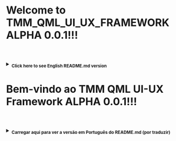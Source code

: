 # Welcome to **TMM_QML_UI_UX_FRAMEWORK ALPHA 0.0.1**!!! <br/><br/>

<details><summary><sub><b>Click here to see English README.md version</b></sub></summary>

Table of Contents (ToC)
=======================

* [Introduction](#introduction)
* [Main Motivation Behind Implementation](#main-motivation-behind-implementation)
* [Contents](#contents)
* [Additional Includes and Licensing](#additional-includes-and-licensing)
* [Notes](#notes)

---

## Introduction 

<sub>**TMM_QML_UI_UX_FRAMEWORK ALPHA 0.0.1** aims at **rapid UI prototyping**; its targetted for ***musicians, artists, and people working with opensource tools*** for ***sound, graphics, etc.*** ; aswell, people doing general-purpose UI/UX related work ; </sub>

<sub>It is ***free, open source software, and platfform independent software*** *licensed under* **AGPL**. The current vesion is **pre-alpha 0.0.1**. It will more and more about combining **several languages** *and* **environments**. We just ask you to send us all the modifications you make to the repository, so that we can check them, and eventually include them here . </sub>

<sub>The framework is written by **Tiago Morais Morgado**, independent music professional (laptoper and violist active in electroacoustic free improvisation, contemporary music, and new media arts), and curator of **Nachtstück Records** label.</sub>

---

## Main Motivation behind implementation 

<sub>**The main motivation for writting this framework lies within:**</sub>

- <sub>*Providing an easy to use solution for* **prototyping user interfaces in QML**, *pretty fastly and efficiently*</sub>

<sub>**This can be applied to:**</sub>

- <sub>**A)** **prototyping UIs** *for* **enhancing digital media arts related apps** *(similarly to,* **Lemur** *or other related apps, though it's opensource and you can integrate it into your builds* .</sub>
- <sub>**B)** *contributing to the development of a* **composer toolbox** *sort of application, for composing* **interactive music**</sub>
- <sub>**C)** *enhancing the UI of environments such as* **SuperCollider**, **Csound**, and **PureData**, *not only by* **routing MIDI** *and* **Opensoundcontrol data inbetween apps**, *but also having a library that can* **extend the features of these platfforms**.</sub>

---

## Contents 

<sub>**This project currently includes items such as:**</sub>

- <sub>A) **SVG** *and* **PNG** *based icons featuring different kinds of images* ;</sub>
- <sub>B) **Faders** *and* **Multisliders**, *which you can costumize and use with different colors and layouts* ; </sub>
- <sub>C) **Toggles**, *with different layouts, which you can use to send boolean data* ; </sub>
- <sub>D) **Combos**, *which combine some of the previous elements and others*</sub> 
- <sub>E) **Stochastic allocators**, *which  load combinations of different kinds of some of the previously listed devices randomly*</sub> 
- <sub>F) *Another knd of* **UI/UX elements**, *such as Bootstrap elements, Material Design related stuff, among other things*;</sub>

---

## Additional includes and licensing 

<sub>Current version also includes **QmlBootstrap Framework**, and I would like to honestly thank its authors. Furthermore, it includes **RtMidi Library**. This was all made with love, and **licensed** under **AGPL**. We just ask you to send us all the modifications you make to the repository, so that we can check them, and eventually include them here .</sub>

**Cheers**
**Tiago Morais Morgado** 

---

<img src="https://avatars0.githubusercontent.com/u/7303598?v=3&s=460" height="100" width="100"><a href="https://www.qt.io"> <img src="https://lh3.googleusercontent.com/-m0H-wPtVGFU/AAAAAAAAAAI/AAAAAAAAAAA/-RgbUQZx4Ck/s128-c-k/photo.jpg" height="100" width="100"><a href="https://www.qt.io">
</a> <img src="http://www.zoomdigital.com.br/img/2011/02/qtcreator.png" height="100" width="100"><a href="https://www.qt.io"></a> </img><img src="http://zfoneproject.com/images/logos/agplv3-584x235.png" height="100" width="100"><img><br/><br/><br/><br/>

---

## Notes 

<sub>work in progress version. updated at 26-10-2016 . 
A special thanks to **Nuno Santos**, for being my **QML Guru** during my time at **Imaginando**</sub>

</details>

# Bem-vindo ao TMM QML UI-UX Framework ALPHA 0.0.1!!! <br/><br/>

<details><summary><sub><b>Carregar aqui para ver a versão em Português do README.md (por traduzir)</b></sub></summary>

Índice de Conteúdos
=======================

* [Introdução](#introducao)
* [Motivação Principal Por Detrás da Implementação](#motivacao-principal-por-detras-da-implementacao)
* [Conteúdos](#conteudos)
* [Conteúdos Adicionais](#conteudos-adicionais)
* [Licença](#licenca)
* [Notas](#notas)

---

## Introdução 

<sub>**TMM_QML_UI_UX_FRAMEWORK ALPHA 0.0.1** tem como objectivo **prototipagem rápida de elementos de UI*; tem em vista ***músicos, artistas, e pessoas a trabalhar com ferramentas opensource*** para ***som, gráficos, etc.***; de igual modo, trabalho de UI/UX com propósitos mais gerais; </sub>

<sub>É um ***programa grátis, open source, e platform independent*** *licensiado a partir de* **AGPL**. A versão actual é a **pre-alpha 0.0.1**. Será cada vez mais virado aura a combinação de **várias linguagens** *e* **ambientes**. Apenas pedimos que nos envie as modificações que fizer a este repositório, para que nós as possamos ver, e eventualmente incluí-las aqui.</sub>

<sub>O framework é escrito por **Tiago Morais Morgado**, músico, curador da editora **Nachtstuck Records**; melómano das ciências da computação e do design gráfico, sobretudo animação 3D e gráficos interactivos</sub>

---

## Motivação Principal por Detrás da Implementação

<sub>**A motivação principal por detrás da escrita deste framework, jaz basicamente, em**</sub>

- <sub>*Possibility uma solução para **prototipar user interfaces em QML**, *de forma rápida e eficiente*</sub>

<sub>**Isto pode ser aplicado a:**</sub>

- <sub>**A)** **prototipar UIs** para **melhorar aplicações relacionadas com digital media arts, e aplicações relacionadas** *(similar ao,* **Lemur** *e outras aplicações relacionadas, com a diferença de ser opensource e poder ser integrada nos seus builds* .</sub>
- <sub>**B)** *contribuir para o desenvolvimento de um* **composer toolbox** *para compor* **música interactiva**</sub>
- <sub>**C)** *melhorar a UI de aplicações como por exemplo o* **SuperCollider**, **Csound**, e **PureData**, *não apenas a nível de* **roteamento MIDI** *e* **informação Opensoundcontrol entre as aplicações**, *mas também tendo uma biblioteca capaz de* **extendar as especificações destas plataformas**.</sub>

---

## Conteúdos

<sub>**Este projecto inclui actual itens como por exemplo:**</sub>

- <sub>A) **ícones SVG** *e* **PNG** *baseados em ícones incluindo diferentes tipos de imagens* ;</sub>
- <sub>B) **Faders** *e* **Multisliders**, *que pode costumizar e usar com diferentes cores e layouts* ; </sub>
- <sub>C) **Toggles**, *com diferentes layouts, que podem ser usados para enviar informação boleana* ; </sub>
- <sub>D) **Combos**, *que combinam alguns dos elementos anteriores com outros*</sub> 
- <sub>E) **Alocadores estocásticos**, *para carregar combinações de diferentes tipos de alguns dos dispositivos listados acima de forma aleatória*</sub> 
- <sub>F) *Outro tipo de* **elementos UI/UX**, *como por exemplo elementos Bootstrap, Material Design, entre outrascoisas*;</sub>

---

## Licença

<sub>Versões actuais também incluem o **Framework QmlBootstrap**, e eu gostaria de agradecer aos seus autores. Para além disso, inclui o **RtMidi Library**. Isto foi tudo feito com amor, e **licensiado** sobre **AGPL**. Apenas pedimos todas as modificações que fizerem a este repositório, para que nós as possamos incluir aqui.</sub>

**fiquem bem**
**Tiago Morais Morgado** 

---

<img src="https://avatars0.githubusercontent.com/u/7303598?v=3&s=460" height="100" width="100"><a href="https://www.qt.io"> <img src="https://lh3.googleusercontent.com/-m0H-wPtVGFU/AAAAAAAAAAI/AAAAAAAAAAA/-RgbUQZx4Ck/s128-c-k/photo.jpg" height="100" width="100"><a href="https://www.qt.io">
</a> <img src="http://www.zoomdigital.com.br/img/2011/02/qtcreator.png" height="100" width="100"><a href="https://www.qt.io"></a> </img><img src="http://zfoneproject.com/images/logos/agplv3-584x235.png" height="100" width="100"><img><br/><br/><br/><br/>

---

## Notas 

<sub>trabalho em progresso, actualizado a 26-10-2016 . 
Um obrigado especial a **Nuno Santos**, por ser o meu **Guru de QML** durante o meu tempo na **Imaginando**</sub>

</details>
